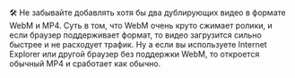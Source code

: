🛠 Не забывайте добавлять хотя бы два дублирующих видео в формате WebM и MP4. Суть в том, что WebM очень круто сжимает ролики, и если браузер поддерживает формат, то видео загрузится сильно быстрее и не расходует трафик. Ну а если вы используете Internet Explorer или другой браузер без поддержки WebM, то откроется обычный MP4 и сработает как обычно.
